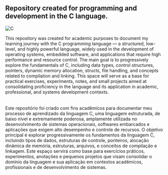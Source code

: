 ## Repository created for programming and development in the C language.

![C](https://img.shields.io/badge/-black?style=for-the-badge&logo=C&logoColor=25fafe)&nbsp;

This repository was created for academic purposes to document my learning journey with the C programming language — a structured, low-level, and highly powerful language, widely used in the development of operating systems, embedded software, and applications that require high performance and resource control.
The main goal is to progressively explore the fundamentals of C, including data types, control structures, pointers, dynamic memory allocation, structs, file handling, and concepts related to compilation and linking.
This space will serve as a base for practical exercises, experiments, notes, and small projects aimed at consolidating proficiency in the language and its application in academic, professional, and systems development contexts.
<br>
<br>
<br/>
Este repositório foi criado com fins acadêmicos para documentar meu processo de aprendizado da linguagem C, uma linguagem estruturada, de baixo nível e extremamente poderosa, amplamente utilizada no desenvolvimento de sistemas operacionais, softwares embarcados e aplicações que exigem alto desempenho e controle de recursos.
O objetivo principal é explorar progressivamente os fundamentos da linguagem C, incluindo tipos de dados, estruturas de controle, ponteiros, alocação dinâmica de memória, estruturas, arquivos, e conceitos de compilação e linkagem.
Este espaço servirá como base para exercícios práticos, experimentos, anotações e pequenos projetos que visam consolidar o domínio da linguagem e sua aplicação em contextos acadêmicos, profissionais e de desenvolvimento de sistemas.
